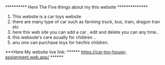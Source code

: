 ********** Here The Five things about my this website **************
1. This website is a car toys website
2. there are many type of car such as farming truck, bus, train, dragon tran etc
3. here this web site you can add a car , edit and delete you can any time..
4. this websute's care acually for children ..
5. anu one can purchase toys for her/his children.



***Here My website live link:
****** https://car-toy-house-assignment.web.app/ ******
